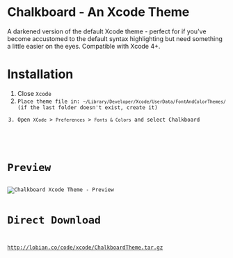 Chalkboard - An Xcode Theme
======================

A darkened version of the default Xcode theme - perfect for if you've become accustomed to the default syntax highlighting but need something a little easier on the eyes. Compatible with Xcode 4+.

Installation
============

<ol>
<li>Close <code>Xcode</code</li>
<li>Place theme file in: <code>~/Library/Developer/Xcode/UserData/FontAndColorThemes/</code> (if the last folder doesn't exist, create it)</li>
<li>Open <code>XCode</code> > <code>Preferences</code> > <code>Fonts & Colors</code> and select Chalkboard</li>
</ol>

Preview
=======

<img src="http://lobian.co/code/xcode/screenshot.png" alt="Chalkboard Xcode Theme - Preview" title="Chalkboard Xcode Theme - Preview" />

Direct Download
===============

<a href="http://lobian.co/code/xcode/ChalkboardTheme.tar.gz" target="_blank" alt="Chalkboard Xcode Theme - Anthony Lobianco" title="Chalkboard Xcode Theme - Anthony Lobianco">http://lobian.co/code/xcode/ChalkboardTheme.tar.gz</a>